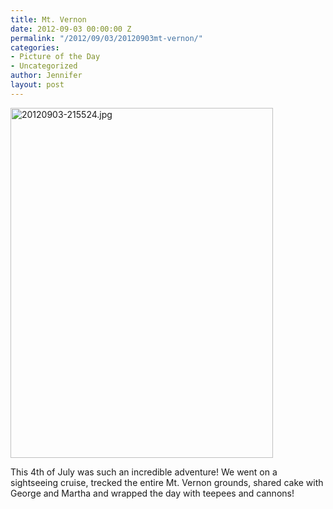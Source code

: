 ```yaml
---
title: Mt. Vernon
date: 2012-09-03 00:00:00 Z
permalink: "/2012/09/03/20120903mt-vernon/"
categories:
- Picture of the Day
- Uncategorized
author: Jennifer
layout: post
---
```


[<img height="560" alt="20120903-215524.jpg" width="420" class="alignnone " src="/teamelam/assets/images/Mt-Vernon/1346709324000-missing.jpg" />](/teamelam/assets/images/Mt-Vernon/1346709324000-missing.jpg)

This 4th of July was such an incredible adventure! We went on a sightseeing cruise, trecked the entire Mt. Vernon grounds, shared cake with George and Martha and wrapped the day with teepees and cannons!
